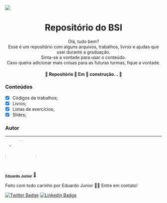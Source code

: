 <img src= http://portal.utfpr.edu.br//++theme++utfpr_branco/img/logo.png>

<h1 align="center"><b> Repositório do BSI</b></h1>
<p align="center">Olá, tudo bem? </br>
Esse é um repositório com alguns arquivos, trabalhos, livros e ajudas que usei durante a graduação.</br>
Sinta-se a vontade para usar o conteúdo.</br>
Caso queira adicionar mais coisas para as futuras turmas, fique a vontade.</br>
</p>

<h4 align="center"> 
	🚧  Repositório 🚨 Em 🚨 construção...  🚧
</h4>

### Conteúdos

- [x] Códigos de trabalhos;
- [x] Livros;
- [x] Listas de exercícios;
- [x] Slides;

### Autor
---

 <img style="border-radius: 50%;" src="https://avatars3.githubusercontent.com/u/55560268?s=460&u=198bf59825894eba19947a0764bf84ac450836cb&v=4" width="100px;" alt=""/>
 <br />
 <sub><b>Eduardo Junior</b></sub></a> <a href="https://blog.rocketseat.com.br/author/thiago//" title="Rocketseat">🚀</a>


Feito com todo carinho por Eduardo Junior 👋🏽 Entre em contato!

[![Twitter Badge](https://img.shields.io/badge/-@otamandareense-1ca0f1?style=flat-square&labelColor=1ca0f1&logo=twitter&logoColor=white&link=https://twitter.com/otamandareense)](https://twitter.com/otamandareense) [![Linkedin Badge](https://img.shields.io/badge/-Eduardo-blue?style=flat-square&logo=Linkedin&logoColor=white&link=https://www.linkedin.com/in/eduardovsj//)](https://www.linkedin.com/in/eduardovsj/) 
